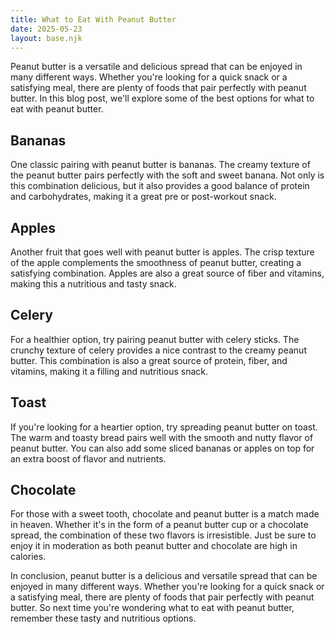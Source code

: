 ```yaml
---
title: What to Eat With Peanut Butter
date: 2025-05-23
layout: base.njk
---
```


Peanut butter is a versatile and delicious spread that can be enjoyed in many different ways. Whether you're looking for a quick snack or a satisfying meal, there are plenty of foods that pair perfectly with peanut butter. In this blog post, we'll explore some of the best options for what to eat with peanut butter.

## Bananas

One classic pairing with peanut butter is bananas. The creamy texture of the peanut butter pairs perfectly with the soft and sweet banana. Not only is this combination delicious, but it also provides a good balance of protein and carbohydrates, making it a great pre or post-workout snack.

## Apples

Another fruit that goes well with peanut butter is apples. The crisp texture of the apple complements the smoothness of peanut butter, creating a satisfying combination. Apples are also a great source of fiber and vitamins, making this a nutritious and tasty snack.

## Celery

For a healthier option, try pairing peanut butter with celery sticks. The crunchy texture of celery provides a nice contrast to the creamy peanut butter. This combination is also a great source of protein, fiber, and vitamins, making it a filling and nutritious snack.

## Toast

If you're looking for a heartier option, try spreading peanut butter on toast. The warm and toasty bread pairs well with the smooth and nutty flavor of peanut butter. You can also add some sliced bananas or apples on top for an extra boost of flavor and nutrients.

## Chocolate

For those with a sweet tooth, chocolate and peanut butter is a match made in heaven. Whether it's in the form of a peanut butter cup or a chocolate spread, the combination of these two flavors is irresistible. Just be sure to enjoy it in moderation as both peanut butter and chocolate are high in calories.

In conclusion, peanut butter is a delicious and versatile spread that can be enjoyed in many different ways. Whether you're looking for a quick snack or a satisfying meal, there are plenty of foods that pair perfectly with peanut butter. So next time you're wondering what to eat with peanut butter, remember these tasty and nutritious options.